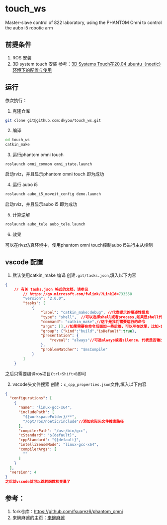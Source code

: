 # touch_ws
Master-slave control of 822 laboratory, using the PHANTOM Omni to control the aubo i5 robotic arm

## 前提条件
1. ROS 安装
2. 3D system touch 安装
参考：[3D Systems Touch在20.04 ubuntu（noetic）环境下的配置与使用](https://blog.csdn.net/weixin_52725622/article/details/134164760?fromshare=blogdetail&sharetype=blogdetail&sharerId=134164760&sharerefer=PC&sharesource=dukangyou&sharefrom=from_link)


## 运行
依次执行：
1. 克隆仓库
```bash
git clone git@github.com:dkyou/touch_ws.git
```
2. 编译
```bash
cd touch_ws
catkin_make
```
3. 运行phantom omni touch
```
roslaunch omni_common omni_state.launch
```
启动rviz，并且显示phantom omni touch 即为成功

4. 运行 aubo i5
```bash
roslaunch aubo_i5_moveit_config demo.launch
```
启动rviz，并且显示aubo i5 即为成功

5. 计算逆解
```bash
roslaunch aubo_tele aubo_tele.launch
```

6. 效果

可以在rivz仿真环境中，使用phantom omni touch控制aubo i5进行主从控制

## vscode 配置
1. 默认使用catkin_make 编译
创建`.git/tasks.json`,填入以下内容
```json
{
    // 有关 tasks.json 格式的文档，请参见
        // https://go.microsoft.com/fwlink/?LinkId=733558
        "version": "2.0.0",
        "tasks": [
            {
                "label": "catkin_make:debug", //代表提示的描述性信息
                "type": "shell",  //可以选择shell或者process,如果是shell代码是在shell里面运行一个命令，如果是process代表作为一个进程来运行
                "command": "catkin_make",//这个是我们需要运行的命令
                "args": [],//如果需要在命令后面加一些后缀，可以写在这里，比如-DCATKIN_WHITELIST_PACKAGES=“pac1;pac2”
                "group": {"kind":"build","isDefault":true},
                "presentation": {
                    "reveal": "always"//可选always或者silence，代表是否输出信息
                },
                "problemMatcher": "$msCompile"
            }
        ]
    }
```
之后只需要编译ros项目`Ctrl+Shift+B`即可

2. vscode头文件搜索
创建：`c_cpp_properties.json`文件,填入以下内容
```json
{
  "configurations": [
    {
      "name": "linux-gcc-x64",
      "includePath": [
        "${workspaceFolder}/**",
        "/opt/ros/noetic/include"//添加实际头文件搜索路径
      ],
      "compilerPath": "/usr/bin/gcc",
      "cStandard": "${default}",
      "cppStandard": "${default}",
      "intelliSenseMode": "linux-gcc-x64",
      "compilerArgs": [
        ""
      ]
    }
  ],
  "version": 4
}
之后就vscode就可以跳转函数和变量了
```


## 参考：
1. fork仓库：https://github.com/fsuarez6/phantom_omni
2. 来碗麻酱的主页：[来碗麻酱](https://blog.csdn.net/weixin_52725622?type=blog)
